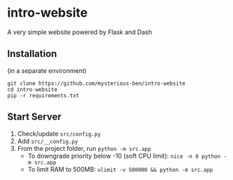 # intro-website
A very simple website powered by Flask and Dash


## Installation

(in a separate environment)
```shell script
git clone https://github.com/mysterious-ben/intro-website
cd intro-website
pip -r requirements.txt
```


## Start Server

1. Check/update `src/config.py`
2. Add `src/__config.py`
3. From the project folder, run `python -m src.app`
    - To downgrade priority below -10 (soft CPU limit): `nice -n 0 python -m src.app`
    - To limit RAM to 500MB: `ulimit -v 500000 && python -m src.app`
